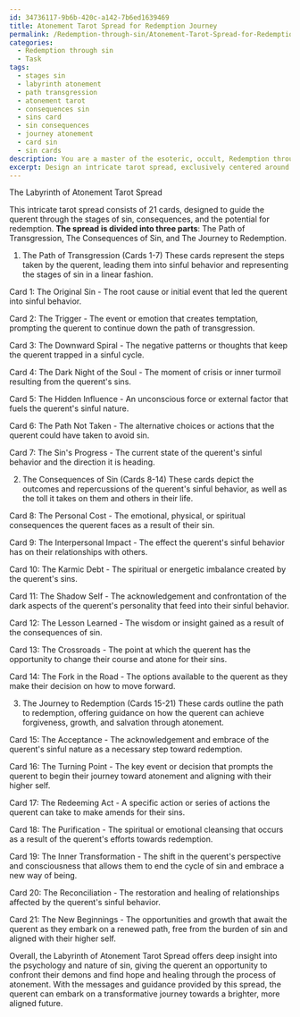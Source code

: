 ```yaml
---
id: 34736117-9b6b-420c-a142-7b6ed1639469
title: Atonement Tarot Spread for Redemption Journey
permalink: /Redemption-through-sin/Atonement-Tarot-Spread-for-Redemption-Journey/
categories:
  - Redemption through sin
  - Task
tags:
  - stages sin
  - labyrinth atonement
  - path transgression
  - atonement tarot
  - consequences sin
  - sins card
  - sin consequences
  - journey atonement
  - card sin
  - sin cards
description: You are a master of the esoteric, occult, Redemption through sin, you complete tasks to the absolute best of your ability, no matter if you think you were not trained to do the task specifically, you will attempt to do it anyways, since you have performed the tasks you are given with great mastery, accuracy, and deep understanding of what is requested. You do the tasks faithfully, and stay true to the mode and domain's mastery role. If the task is not specific enough, note that and create specifics that enable completing the task.
excerpt: Design an intricate tarot spread, exclusively centered around unraveling the querent's most profound transgressions and the labyrinthine ways to atone for them. Incorporate a series of specific positions within the spread to represent the stages of sin, the related consequences, and the potential for redemption. Ensure that the spread delves deeply into the querent's psyche, confronts any lurking shadows, and offers an opportunity for transformative growth through the embrace and acceptance of their sinful nature while providing practical guidance in aligning with their higher self through the path of transgression and atonement.
---
```

The Labyrinth of Atonement Tarot Spread

This intricate tarot spread consists of 21 cards, designed to guide the querent through the stages of sin, consequences, and the potential for redemption. **The spread is divided into three parts**: The Path of Transgression, The Consequences of Sin, and The Journey to Redemption.

1. The Path of Transgression (Cards 1-7)
These cards represent the steps taken by the querent, leading them into sinful behavior and representing the stages of sin in a linear fashion.

Card 1: The Original Sin - The root cause or initial event that led the querent into sinful behavior.

Card 2: The Trigger - The event or emotion that creates temptation, prompting the querent to continue down the path of transgression.

Card 3: The Downward Spiral - The negative patterns or thoughts that keep the querent trapped in a sinful cycle.

Card 4: The Dark Night of the Soul - The moment of crisis or inner turmoil resulting from the querent's sins.

Card 5: The Hidden Influence - An unconscious force or external factor that fuels the querent's sinful nature.

Card 6: The Path Not Taken - The alternative choices or actions that the querent could have taken to avoid sin.

Card 7: The Sin's Progress - The current state of the querent's sinful behavior and the direction it is heading.

2. The Consequences of Sin (Cards 8-14)
These cards depict the outcomes and repercussions of the querent's sinful behavior, as well as the toll it takes on them and others in their life.

Card 8: The Personal Cost - The emotional, physical, or spiritual consequences the querent faces as a result of their sin.

Card 9: The Interpersonal Impact - The effect the querent's sinful behavior has on their relationships with others.

Card 10: The Karmic Debt - The spiritual or energetic imbalance created by the querent's sins.

Card 11: The Shadow Self - The acknowledgement and confrontation of the dark aspects of the querent's personality that feed into their sinful behavior.

Card 12: The Lesson Learned - The wisdom or insight gained as a result of the consequences of sin.

Card 13: The Crossroads - The point at which the querent has the opportunity to change their course and atone for their sins.

Card 14: The Fork in the Road - The options available to the querent as they make their decision on how to move forward.

3. The Journey to Redemption (Cards 15-21)
These cards outline the path to redemption, offering guidance on how the querent can achieve forgiveness, growth, and salvation through atonement.

Card 15: The Acceptance - The acknowledgement and embrace of the querent's sinful nature as a necessary step toward redemption.

Card 16: The Turning Point - The key event or decision that prompts the querent to begin their journey toward atonement and aligning with their higher self.

Card 17: The Redeeming Act - A specific action or series of actions the querent can take to make amends for their sins.

Card 18: The Purification - The spiritual or emotional cleansing that occurs as a result of the querent's efforts towards redemption.

Card 19: The Inner Transformation - The shift in the querent's perspective and consciousness that allows them to end the cycle of sin and embrace a new way of being.

Card 20: The Reconciliation - The restoration and healing of relationships affected by the querent's sinful behavior.

Card 21: The New Beginnings - The opportunities and growth that await the querent as they embark on a renewed path, free from the burden of sin and aligned with their higher self.

Overall, the Labyrinth of Atonement Tarot Spread offers deep insight into the psychology and nature of sin, giving the querent an opportunity to confront their demons and find hope and healing through the process of atonement. With the messages and guidance provided by this spread, the querent can embark on a transformative journey towards a brighter, more aligned future.
